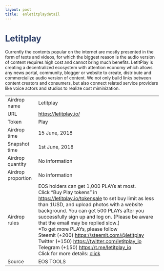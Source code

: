 ```yaml
---
layout: post
title:  enletitplaydetail
---
```


<h1 style="color: #2F416A">Letitplay</h1>
<p>
Currently the contents popular on the internet are mostly presented in the form of texts and videos, for which the biggest reason is the audio version of content requires high cost and cannot bring much benefits. LetItPlay is creating a decentralized ecosystem with attention economy which allows any news portal, community, blogger or website to create, distribute and commercialize audio version of content. We not only build links between content creators and consumers, but also connect related service providers like voice actors and studios to realize cost miminization.

</p>
<table class="center">
  <tbody>
    <tr>
        <td class="tablehalf">Airdrop name</td>
        <td class="tablehalf">Letitplay</td>
    </tr>
    <tr>
        <td>URL</td>
        <td><a href="https://letitplay.io/" target="_blank">https://letitplay.io/</a></td>
    </tr>
    <tr>
        <td>Token</td>
        <td>Play</td>
    </tr>
    <tr>
        <td>Airdrop time</td>
        <td>15 June, 2018</td>
    </tr>
    <tr>
        <td>Snapshot time</td>
        <td>1st June, 2018</td>
    </tr>
    <tr>
        <td>Airdrop quantity</td>
        <td>No information</td>
    </tr>
    <tr>
        <td>Airdrop proportion</td>
        <td>No information</td>
    </tr>
    <tr>
        <td>Airdrop rules</td>
        <td>
        EOS holders can get 1,000 PLAYs at most.<br/>
Click “Buy Play tokens” in <a href="https://letitplay.io/tokensale" target="_blank">https://letitplay.io/tokensale</a> to set buy limit as less than 1USD, and upload photos with a website background. You can get 500 PLAYs after you successfully sign up and log on. (Please be aware that the email may be replied slow.)<BR/>
*To get more PLAYs, please follow <br/>
Steemit (+200) <a href="https://steemit.com/@letitplay">https://steemit.com/@letitplay</a><br/>
Twitter (+150) <a href="https://twitter.com/letitplay_io">https://twitter.com/letitplay_io</a><br/>
Telegram (+150) <a href="https://t.me/letitplay_io">https://t.me/letitplay_io</a><br/>
Click for more details: <a href="https://steemit.com/eos/@letitplay/changes-to-the-airdrop-conditions-for-eos-holders">click</a>
        </td>
    </tr>
      <tr>
        <td>Source</td>
        <td>EOS TOOLS</td>
    </tr>
  </tbody>
</table>